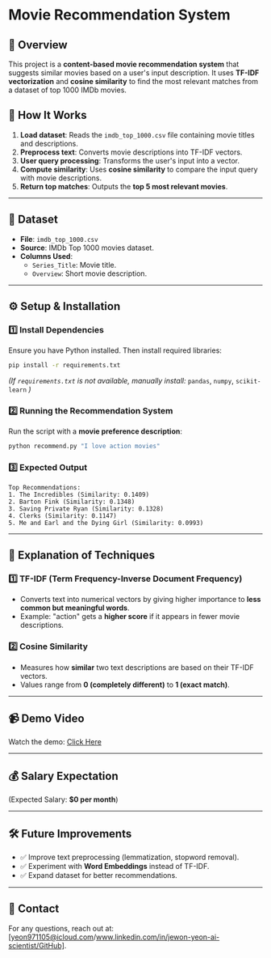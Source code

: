# Movie Recommendation System

## 📌 Overview
This project is a **content-based movie recommendation system** that suggests similar movies based on a user's input description. It uses **TF-IDF vectorization** and **cosine similarity** to find the most relevant matches from a dataset of top 1000 IMDb movies.

## 🚀 How It Works
1. **Load dataset**: Reads the `imdb_top_1000.csv` file containing movie titles and descriptions.
2. **Preprocess text**: Converts movie descriptions into TF-IDF vectors.
3. **User query processing**: Transforms the user's input into a vector.
4. **Compute similarity**: Uses **cosine similarity** to compare the input query with movie descriptions.
5. **Return top matches**: Outputs the **top 5 most relevant movies**.

---

## 📂 Dataset
- **File**: `imdb_top_1000.csv`
- **Source**: IMDb Top 1000 movies dataset.
- **Columns Used**:
  - `Series_Title`: Movie title.
  - `Overview`: Short movie description.

---

## ⚙️ Setup & Installation
### **1️⃣ Install Dependencies**
Ensure you have Python installed. Then install required libraries:
```bash
pip install -r requirements.txt
```
_(If `requirements.txt` is not available, manually install:_ `pandas`, `numpy`, `scikit-learn` _)_

### **2️⃣ Running the Recommendation System**
Run the script with a **movie preference description**:
```bash
python recommend.py "I love action movies"
```

### **3️⃣ Expected Output**
```
Top Recommendations:
1. The Incredibles (Similarity: 0.1409)
2. Barton Fink (Similarity: 0.1348)
3. Saving Private Ryan (Similarity: 0.1328)
4. Clerks (Similarity: 0.1147)
5. Me and Earl and the Dying Girl (Similarity: 0.0993)
```

---

## 📌 Explanation of Techniques
### **1️⃣ TF-IDF (Term Frequency-Inverse Document Frequency)**
- Converts text into numerical vectors by giving higher importance to **less common but meaningful words**.
- Example: "action" gets a **higher score** if it appears in fewer movie descriptions.

### **2️⃣ Cosine Similarity**
- Measures how **similar** two text descriptions are based on their TF-IDF vectors.
- Values range from **0 (completely different)** to **1 (exact match)**.

---

## 📹 Demo Video
Watch the demo: [Click Here]((https://github.com/yeon971105/lumaa-spring-2025-ai-ml/blob/cdc6309c1a342ce5d33b79eff5f4cff7e6cebd5d/demo.mov))

---

## 💰 Salary Expectation
(Expected Salary: **$0 per month**)

---

## 🛠 Future Improvements
- ✅ Improve text preprocessing (lemmatization, stopword removal).
- ✅ Experiment with **Word Embeddings** instead of TF-IDF.
- ✅ Expand dataset for better recommendations.

---

## 📩 Contact
For any questions, reach out at: [yeon971105@icloud.com/www.linkedin.com/in/jewon-yeon-ai-scientist/GitHub].
